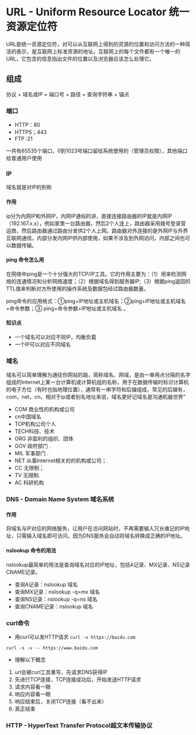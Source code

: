 # URL  - Uniform Resource Locator 统一资源定位符  

URL是统一资源定位符，对可以从互联网上得到的资源的位置和访问方法的一种简洁的表示，是互联网上标准资源的地址。互联网上的每个文件都有一个唯一的URL，它包含的信息指出文件的位置以及浏览器应该怎么处理它。

## 组成   
协议 + 域名或IP + 端口号 + 路径 + 查询字符串 + 锚点

### 端口  
* HTTP：80
* HTTPS；443
* FTP :21   

一共有65535个端口，0到1023号端口留给系统使用的（管理员权限），其他端口给普通用户使用

### IP
域名就是对IP的别称 
#### 作用 
ip分为内网IP和外网IP，内网IP通俗的讲，直接连接路由器的IP就是内网IP（192.167.x.x），例如家里一台路由器，然后2个人连上，路由器采用拨号登录营运商，然后路由器通过路由分发供2个人上网。路由器对外连接的是外网IP与外界互联网通信，内部分发内网IP供内部使用，如果不涉及到外网访问，内部之间也可以数据传输。
#### ping 命令怎么用

在网络中ping是一个十分强大的TCP/IP工具。它的作用主要为：（1）用来检测网络的连通情况和分析网络速度；（2）根据域名得到服务器IP;（3）根据ping返回的TTL值来判断对方所使用的操作系统及数据包经过路由器数量。

ping命令的应用格式：①ping+IP地址或主机域名；②ping+IP地址或主机域名+命令参数；③ ping+命令参数+IP地址或主机域名 。

#### 知识点
* 一个域名可以对应不同IP，均衡负载 
* 一个IP可以对应不同域名
### 域名
域名可以简单理解为通往你网站的路，简称域名、网域，是由一串用点分隔的名字组成的Internet上某一台计算机或计算机组的名称，用于在数据传输时标识计算机的电子方位（有时也指地理位置），通常有一串字符和后缀组成，常见的后缀有，com，net，cn，相对于ip或者别名地址来说，域名更好记域名是沟通机器世界”
* COM 商业性的机构或公司
* cn中国域名
* TOP机构公司个人
* TECH科技、技术
* ORG 非盈利的组织、团体
* GOV 政府部门 .
* MIL 军事部门 .
* NET 从事Internet相关的的机构或公司；
* CC 无限制；
* TV 无限制.
* AC 科研机构

### DNS - Domain Name System 域名系统
#### 作用 
将域名与IP对应的网络服务，让用户在访问网站时，不再需要输入冗长难记的IP地址，只需输入域名即可访问，因为DNS服务会自动将域名转换成正确的IP地址。
#### nslookup 命令的用法
nslookup最简单的用法是查询域名对应的IP地址，包括A记录、MX记录、NS记录CNAME记录。
* 查询A记录：nslookup 域名
* 查询MX记录：nslookup -q=mx 域名
* 查询NS记录：nslookup -q=ns 域名
* 查询CNAME记录：nslookup 域名

### curl命令 
* 用curl可以发HTTP请求
 `curl -v https://baidu.com`
 
 `curl -s -v -- https://www.baidu.com`
 * 理解以下概念
 1. url会被curl工具重写，先请求DNS获得IP
 2. 先进行TCP连接，TCP连接成功后，开始发送HTTP请求
 3. 请求内容看一眼
 4. 响应内容看一眼
 5. 响应结束后，关闭TCP连接（看不出来）
 6. 真正结束

### HTTP - HyperText Transfer Protocol超文本传输协议
